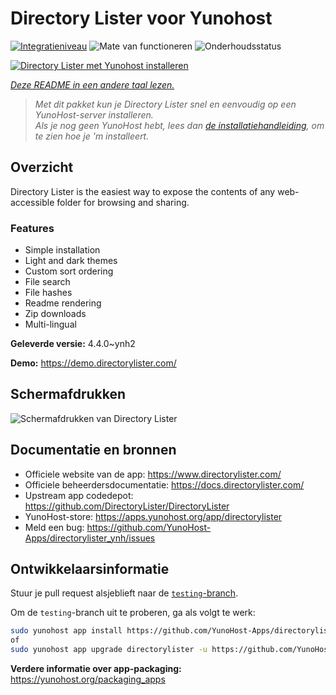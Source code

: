 <!--
NB: Deze README is automatisch gegenereerd door <https://github.com/YunoHost/apps/tree/master/tools/readme_generator>
Hij mag NIET handmatig aangepast worden.
-->

# Directory Lister voor Yunohost

[![Integratieniveau](https://apps.yunohost.org/badge/integration/directorylister)](https://ci-apps.yunohost.org/ci/apps/directorylister/)
![Mate van functioneren](https://apps.yunohost.org/badge/state/directorylister)
![Onderhoudsstatus](https://apps.yunohost.org/badge/maintained/directorylister)

[![Directory Lister met Yunohost installeren](https://install-app.yunohost.org/install-with-yunohost.svg)](https://install-app.yunohost.org/?app=directorylister)

*[Deze README in een andere taal lezen.](./ALL_README.md)*

> *Met dit pakket kun je Directory Lister snel en eenvoudig op een YunoHost-server installeren.*  
> *Als je nog geen YunoHost hebt, lees dan [de installatiehandleiding](https://yunohost.org/install), om te zien hoe je 'm installeert.*

## Overzicht

Directory Lister is the easiest way to expose the contents of any web-accessible folder for browsing and sharing.

### Features

- Simple installation
- Light and dark themes
- Custom sort ordering
- File search
- File hashes
- Readme rendering
- Zip downloads
- Multi-lingual


**Geleverde versie:** 4.4.0~ynh2

**Demo:** <https://demo.directorylister.com/>

## Schermafdrukken

![Schermafdrukken van Directory Lister](./doc/screenshots/Screenshot.png)

## Documentatie en bronnen

- Officiele website van de app: <https://www.directorylister.com/>
- Officiele beheerdersdocumentatie: <https://docs.directorylister.com/>
- Upstream app codedepot: <https://github.com/DirectoryLister/DirectoryLister>
- YunoHost-store: <https://apps.yunohost.org/app/directorylister>
- Meld een bug: <https://github.com/YunoHost-Apps/directorylister_ynh/issues>

## Ontwikkelaarsinformatie

Stuur je pull request alsjeblieft naar de [`testing`-branch](https://github.com/YunoHost-Apps/directorylister_ynh/tree/testing).

Om de `testing`-branch uit te proberen, ga als volgt te werk:

```bash
sudo yunohost app install https://github.com/YunoHost-Apps/directorylister_ynh/tree/testing --debug
of
sudo yunohost app upgrade directorylister -u https://github.com/YunoHost-Apps/directorylister_ynh/tree/testing --debug
```

**Verdere informatie over app-packaging:** <https://yunohost.org/packaging_apps>
